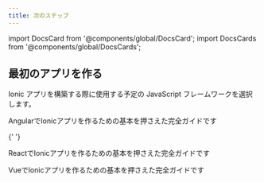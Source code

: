 ```yaml
---
title: 次のステップ
---
```


<head>
  <title>アプリをはじめるための次のステップ: JavaScript Frameworkを選ぼう</title>
  <meta
    name="description"
    content="In order to build an Ionic app, you first need to choose the JavaScript framework you plan to use. Learn more about next steps for starting an app with Ionic."
  />
</head>

import DocsCard from '@components/global/DocsCard';
import DocsCards from '@components/global/DocsCards';

## 最初のアプリを作る

Ionic アプリを構築する際に使用する予定の JavaScript フレームワークを選択します。

<DocsCards>
  <DocsCard header="Angularではじめる" href="../angular/your-first-app" icon="/icons/logo-angular-icon.png">
    <p>AngularでIonicアプリを作るための基本を押さえた完全ガイドです</p>
  </DocsCard>

{' '}
<DocsCard header="Reactではじめる" href="../react/your-first-app" icon="/icons/logo-react-icon.png">
  <p>ReactでIonicアプリを作るための基本を押さえた完全ガイドです</p>
</DocsCard>

  <DocsCard class="disabled" header="Vueではじめる" href="" icon="/icons/logo-vue-icon.png">
    <p>VueでIonicアプリを作るための基本を押さえた完全ガイドです</p>
  </DocsCard>
</DocsCards>
